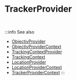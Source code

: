 # TrackerProvider


<br />

:::info See also
- [ObjectivProvider](/tracking/react/api-reference/common/providers/ObjectivProvider.md)
- [ObjectivProviderContext](/tracking/react/api-reference/common/providers/ObjectivProviderContext.md)
- [TrackingContextProvider](/tracking/react/api-reference/common/providers/TrackingContextProvider.md)
- [TrackingContext](/tracking/react/api-reference/common/providers/TrackingContext.md)
- [LocationProvider](/tracking/react/api-reference/common/providers/LocationProvider.md)
- [LocationProviderContext](/tracking/react/api-reference/common/providers/LocationProviderContext.md)
- [TrackerProviderContext](/tracking/react/api-reference/common/providers/TrackerProviderContext.md)
:::
